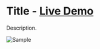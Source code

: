 # Title - [Live Demo](https://rphase.github.io/justwebprojects/title/)

Description.

![Sample](https://rphase.github.io/justwebprojects/resource/title.png)

<!-- ## Extra info
- Bullet
- Bullet -->
